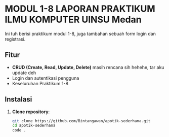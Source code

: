 # MODUL 1-8 LAPORAN PRAKTIKUM ILMU KOMPUTER UINSU Medan

Ini tuh berisi praktikum modul 1-8, juga tambahan sebuah form login dan registrasi.

## Fitur

- **CRUD (Create, Read, Update, Delete)** masih rencana sih hehehe, tar aku update deh
- Login dan autentikasi pengguna
- Keseluruhan Praktikum 1-8

## Instalasi

1. **Clone repository**:

   ```bash
   git clone https://github.com/Bintangawan/apotik-sederhana.git
   cd apotik-sederhana
   code .
